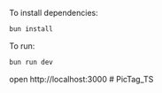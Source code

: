 To install dependencies:
```sh
bun install
```

To run:
```sh
bun run dev
```

open http://localhost:3000
#   P i c T a g _ T S  
 